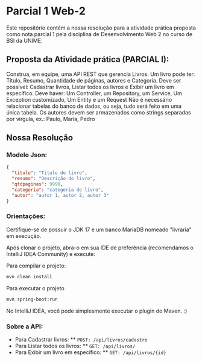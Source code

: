 # Parcial 1 Web-2

Este repositório contém a nossa resolução para a atividade prática proposta como nota parcial 1 pela disciplina de Desenvolvimento Web 2 no curso de BSI da UNIME.

## Proposta da Atividade prática (PARCIAL I):
Construa, em equipe, uma API REST que gerencia Livros. Um livro pode ter: Título, Resumo, Quantidade de páginas, autores e Categoria.
Deve ser possível: Cadastrar livros, Listar todos os livros e Exibir um livro em específico.
Deve haver: Um Controller, um Repository, um Service, Um Exception customizado, Um Entity e um Request
Não é necessário relacionar tabelas do banco de dados, ou seja, tudo será feito em uma única tabela.
Os autores devem ser armazenados como strings separadas por virgula, ex.: Paulo, Maria, Pedro

## Nossa Resolução 

### Modelo Json: 
```json
{
  "titulo": "Titulo do livro",
  "resumo": "Descrição do livro",
  "qtdpaginas": 9999,
  "categoria": "categoria do livro",
  "autor": "autor 1, autor 2, autor 3"
}
```

### Orientações: 
Certifique-se de possuir o JDK 17 e um banco MariaDB nomeado "livraria" em execução.

Após clonar o projeto, abra-o em sua IDE de preferência (recomendamos o IntelliJ IDEA Community) e execute:

Para compilar o projeto:
```sh
mvn clean install

```
Para executar o projeto
```sh
mvn spring-boot:run

```

No IntelliJ IDEA, você pode simplesmente executar o plugin do Maven. :)

### Sobre a API: 
- Para Cadastrar livros:
** `POST: /api/livros/cadastro`
- Para Listar todos os livros:
** `GET: /api/livros/ `
- Para  Exibir um livro em específico:
** `GET: /api/livros/{id}`
